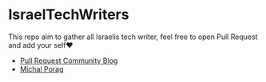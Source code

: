 # IsraelTechWriters
This repo aim to gather all Israelis tech writer, feel free to open Pull Request and add your self❤️


* [Pull Request Community Blog](https://pullrequestcommunityisrael.medium.com/)
* [Michal Porag](https://michal-porag.medium.com/)
